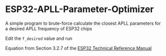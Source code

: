 # ESP32-APLL-Parameter-Optimizer
A simple program to brute-force calculate the closest APLL parameters for a desired APLL frequency of ESP32 chips

Edit the `f_desired` value and run

Equation from Section 3.2.7 of the [ESP32 Technical Reference Manual](https://www.espressif.com/sites/default/files/documentation/esp32_technical_reference_manual_en.pdf)
